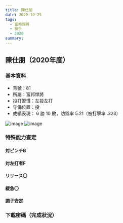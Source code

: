 ```yaml
---
title: 陳仕朋
date: 2020-10-25
tags:
  - 富邦悍將
  - 投手
  - 2020
summary: 
---
```


## 陳仕朋（2020年度）

### 基本資料
- 背號：81
- 所屬：富邦悍將
- 投打習慣：左投左打
- 守備位置：投
- 成績表現： 6 勝 10 敗，防禦率 5.21（被打擊率 .323）

![image](https://i.imgur.com/ZRr0vQ1.jpg)
![image](https://i.imgur.com/n77o4aP.jpg)

### 特殊能力查定
#### 対ピンチB
#### 対左打者F
#### リリース〇
#### 緩急〇 
#### 調子安定

### 下載密碼（完成狀況）
